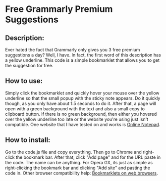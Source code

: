 # Free Grammarly Premium Suggestions
## Description:

Ever hated the fact that Grammarly only gives you 3 free premium suggestions a day? Well, I have. In fact, the first word of this description has a yellow underline. This code is a simple bookmarklet that allows you to get the suggestion for free.

## How to use:

Simply click the bookmarklet and quickly hover your mouse over the yellow underline so that the small popup with the sticky note appears. Do it quickly though, as you only have about 1.5 seconds to do it. After that, a page will open with a green background with the text and also a small copy to clipboard button. If there is no green background, then either you hovered over the yellow underline too late or the website you're using just isn't compatible. One website that I have tested on and works is [Online Notepad](https://onlinenotepad.org/notepad).

## How to install:

Go to the code.js file and copy everything. Then go to Chrome and right-click the bookmark bar. After that, click "Add page" and for the URL paste in the code. The name can be anything. For Opera GX, its just as simple as right-clicking the bookmark bar and clicking "Add site" and pasting the code in. Other browser compatibility help: [Bookmarklets on web browsers](https://mreidsma.github.io/bookmarklets/installing.html).

